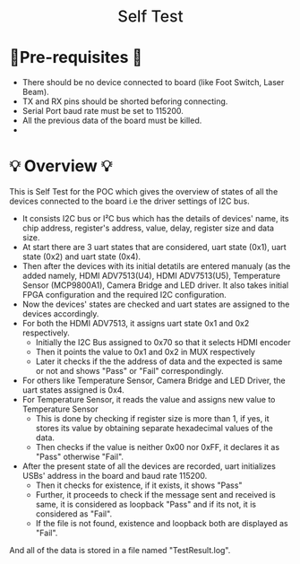 
<h1 align="center" style="font-weight: 500;">	
	Self Test
</h1>

# 📝Pre-requisites 📝
* There should be no device connected to board (like Foot Switch, Laser Beam).
* TX and RX pins should be shorted beforing connecting.
* Serial Port baud rate must be set to 115200.
* All the previous data of the board must be killed.
* 

# :bulb: Overview :bulb:
This is Self Test for the POC which gives the overview of states of all the devices connected to the board i.e the driver settings of I2C bus.

- It consists I2C bus or  I²C bus which has the details of devices' name, its chip address, register's address, value, delay, register size and data size.
- At start there are 3 uart states that are considered, uart state (0x1), uart state (0x2) and uart state (0x4). 
- Then after the devices with its initial detatils are entered manualy (as the added namely, HDMI ADV7513(U4), HDMI ADV7513(U5), Temperature Sensor (MCP9800A1), Camera Bridge and LED driver. It also takes initial FPGA configuration and the required I2C configuration.
- Now the devices' states are checked and uart states are assigned to the devices accordingly. 
- For both the HDMI ADV7513, it assigns uart state 0x1 and 0x2 respectively.
	- Initially the I2C Bus assigned to 0x70 so that it selects HDMI encoder 
	- Then it points the value to 0x1 and 0x2 in MUX respectively
	- Later it checks if the the address of data and the expected is same or not and shows "Pass" or "Fail" correspondingly. 
- For others like Temperature Sensor, Camera Bridge and LED Driver, the uart states assigned is 0x4. 
- For Temperature Sensor, it reads the value and assigns new value to Temperature Sensor
	- This is done by checking if register size is more than 1, if yes, it stores its value by obtaining separate hexadecimal values of the data.
	- Then checks if the value is neither 0x00 nor 0xFF, it declares it as "Pass" otherwise "Fail". 
- After the present state of all the devices are recorded, uart initializes USBs' address in the board and baud rate 115200.
	- Then it checks for existence, if it exists, it shows "Pass" 
	- Further, it proceeds to check if the message sent and received is same, it is considered as loopback "Pass" and if its not, it is considered as "Fail".
	- If the file is not found, existence and loopback both are displayed as "Fail".

And all of the data is stored in a file named "TestResult.log".

